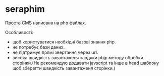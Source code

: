 # seraphim 
Проста CMS написана на php файлах.

Особливості:
- щоб користуватися необхідні базові знання php.
- не потребує бази даних.
- не підтримує прямі звертання через url.
- висока швидкість завантаженя завдяки pbjp методу обробки сторінки.(Не рекомендую додавати javscript та інше в head шаблону щоб зберегти швидкість завантаженя сторінки.)
